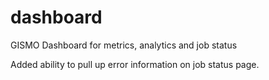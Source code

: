 # dashboard
GISMO Dashboard for metrics, analytics and job status

Added ability to pull up error information on job status page.
